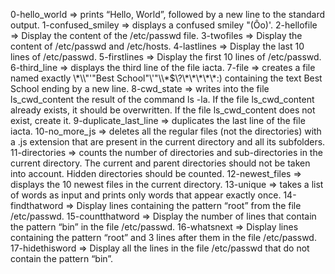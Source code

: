0-hello_world => prints “Hello, World”, followed by a new line to the standard output.
1-confused_smiley => displays a confused smiley "(Ôo)'.
2-hellofile => Display the content of the /etc/passwd file.
3-twofiles => Display the content of /etc/passwd and /etc/hosts.
4-lastlines => Display the last 10 lines of /etc/passwd.
5-firstlines => Display the first 10 lines of /etc/passwd.
6-third_line => displays the third line of the file iacta.
7-file => creates a file named exactly \\\*\\\\"'\"Best School\"\\'"\\\\\*\$\\\?\\\*\\\*\\\*\\\*\\\*\:\) containing the text Best School ending by a new line.
8-cwd_state => writes into the file ls_cwd_content the result of the command ls -la. If the file ls_cwd_content already exists, it should be overwritten. If the file ls_cwd_content does not exist, create it.
9-duplicate_last_line => duplicates the last line of the file iacta.
10-no_more_js => deletes all the regular files (not the directories) with a .js extension that are present in the current directory and all its subfolders.
11-directories => counts the number of directories and sub-directories in the current directory. The current and parent directories should not be taken into account. Hidden directories should be counted.
12-newest_files => displays the 10 newest files in the current directory.
13-unique => takes a list of words as input and prints only words that appear exactly once.
14-findthatword => Display lines containing the pattern “root” from the file /etc/passwd.
15-countthatword => Display the number of lines that contain the pattern “bin” in the file /etc/passwd.
16-whatsnext => Display lines containing the pattern “root” and 3 lines after them in the file /etc/passwd.
17-hidethisword => Display all the lines in the file /etc/passwd that do not contain the pattern “bin”.

